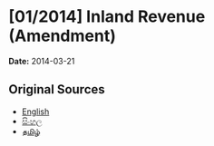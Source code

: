 # [01/2014] Inland Revenue (Amendment)

**Date:** 2014-03-21

## Original Sources

- [English](https://documents.gov.lk/view/bills/2014/3/01-2014_E.pdf)
- [සිංහල](https://documents.gov.lk/view/bills/2014/3/01-2014_S.pdf)
- [தமிழ்](https://documents.gov.lk/view/bills/2014/3/01-2014_T.pdf)
